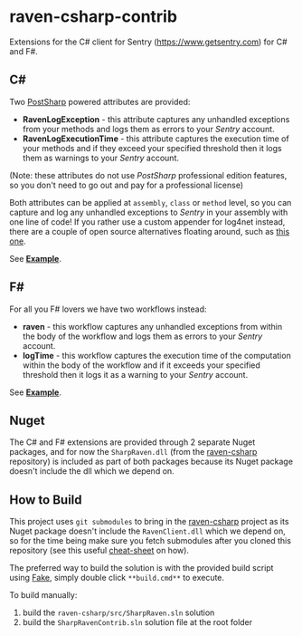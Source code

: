 raven-csharp-contrib
====================

Extensions for the C# client for Sentry (https://www.getsentry.com) for C# and F#.

## C# ##

Two [PostSharp](http://www.postsharp.net/) powered attributes are provided:

- **RavenLogException** - this attribute captures any unhandled exceptions from your methods and logs them as errors to your *Sentry* account.
- **RavenLogExecutionTime** - this attribute captures the execution time of your methods and if they exceed your specified threshold then it logs them as warnings to your *Sentry* account. 

(Note: these attributes do not use *PostSharp* professional edition features, so you don't need to go out and pay for a professional license)

Both attributes can be applied at `assembly`, `class` or `method` level, so you can capture and log any unhandled exceptions to *Sentry* in your assembly with one line of code! If you rather use a custom appender for log4net instead, there are a couple of open source alternatives floating around, such as [this one](https://github.com/themotleyfool/RavenLog4NetAppender).

See [**Example**](examples/SharpRavenContribExample/Program.cs).

## F# ##

For all you F# lovers we have two workflows instead:

-  **raven** - this workflow captures any unhandled exceptions from within the body of the workflow and logs them as errors to your *Sentry* account.
- **logTime** - this workflow captures the execution time of the computation within the body of the workflow and if it exceeds your specified threshold then it logs it as a warning to your *Sentry* account. 

See [**Example**](examples/SharpRavenContribFsExample/Program.fs).

## Nuget ##

The C# and F# extensions are provided through 2 separate Nuget packages, and for now the `SharpRaven.dll` (from the [raven-csharp](https://github.com/getsentry/raven-csharp) repository) is included as part of both packages because its Nuget package doesn't include the dll which we depend on.


## How to Build ##

This project uses `git submodules` to bring in the [raven-csharp](https://github.com/getsentry/raven-csharp) project as its Nuget package doesn't include the `RavenClient.dll` which we depend on, so for the time being make sure you fetch submodules after you cloned this repository (see this useful [cheat-sheet](http://blog.jacius.info/git-submodule-cheat-sheet/) on how).

The preferred way to build the solution is with the provided build script using [Fake](https://github.com/fsharp/FAKE), simply double click `**build.cmd**` to execute.

To build manually:

1. build the `raven-csharp/src/SharpRaven.sln` solution
2. build the `SharpRavenContrib.sln` solution file at the root folder